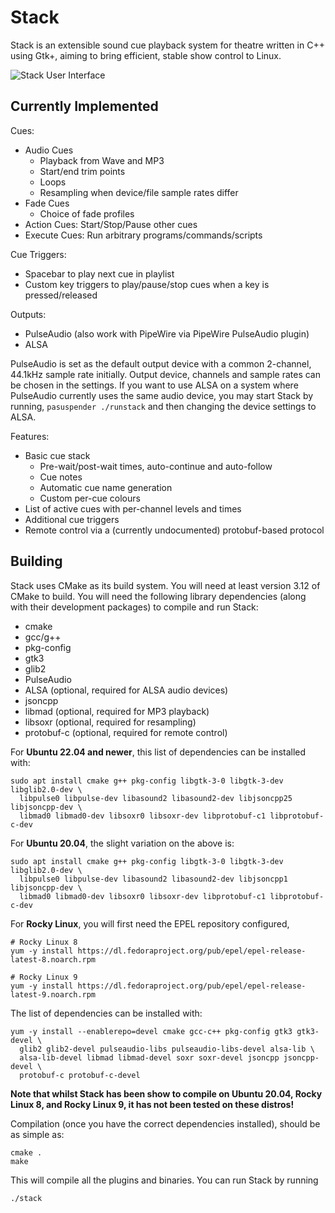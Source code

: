 # Stack

Stack is an extensible sound cue playback system for theatre written in C++
using Gtk+, aiming to bring efficient, stable show control to Linux.

![Stack User Interface](https://thork.io/stack/ui-github.png)

## Currently Implemented

Cues:
* Audio Cues
  * Playback from Wave and MP3
  * Start/end trim points
  * Loops
  * Resampling when device/file sample rates differ
* Fade Cues
  * Choice of fade profiles
* Action Cues: Start/Stop/Pause other cues
* Execute Cues: Run arbitrary programs/commands/scripts

Cue Triggers:
* Spacebar to play next cue in playlist
* Custom key triggers to play/pause/stop cues when a key is pressed/released

Outputs:
* PulseAudio (also work with PipeWire via PipeWire PulseAudio plugin)
* ALSA

PulseAudio is set as the default output device with a common 2-channel, 44.1kHz
sample rate initially. Output device, channels and sample rates can be chosen
in the settings. If you want to use ALSA on a system where PulseAudio currently
uses the same audio device, you may start Stack by running,
`pasuspender ./runstack` and then changing the device settings to ALSA.

Features:
* Basic cue stack
  * Pre-wait/post-wait times, auto-continue and auto-follow
  * Cue notes
  * Automatic cue name generation
  * Custom per-cue colours
* List of active cues with per-channel levels and times
* Additional cue triggers
* Remote control via a (currently undocumented) protobuf-based protocol

## Building

Stack uses CMake as its build system. You will need at least version 3.12 of
CMake to build. You will need the following library dependencies (along with
their development packages) to compile and run Stack:

* cmake
* gcc/g++
* pkg-config
* gtk3
* glib2
* PulseAudio
* ALSA (optional, required for ALSA audio devices)
* jsoncpp
* libmad (optional, required for MP3 playback)
* libsoxr (optional, required for resampling)
* protobuf-c (optional, required for remote control)

For **Ubuntu 22.04 and newer**, this list of dependencies can be installed with:

```shell
sudo apt install cmake g++ pkg-config libgtk-3-0 libgtk-3-dev libglib2.0-dev \
  libpulse0 libpulse-dev libasound2 libasound2-dev libjsoncpp25 libjsoncpp-dev \
  libmad0 libmad0-dev libsoxr0 libsoxr-dev libprotobuf-c1 libprotobuf-c-dev
```

For **Ubuntu 20.04**, the slight variation on the above is:

```shell
sudo apt install cmake g++ pkg-config libgtk-3-0 libgtk-3-dev libglib2.0-dev \
  libpulse0 libpulse-dev libasound2 libasound2-dev libjsoncpp1 libjsoncpp-dev \
  libmad0 libmad0-dev libsoxr0 libsoxr-dev libprotobuf-c1 libprotobuf-c-dev
```

For **Rocky Linux**, you will first need the EPEL repository configured,

```shell
# Rocky Linux 8
yum -y install https://dl.fedoraproject.org/pub/epel/epel-release-latest-8.noarch.rpm

# Rocky Linux 9
yum -y install https://dl.fedoraproject.org/pub/epel/epel-release-latest-9.noarch.rpm
````

The list of dependencies can be installed with:

```shell
yum -y install --enablerepo=devel cmake gcc-c++ pkg-config gtk3 gtk3-devel \
  glib2 glib2-devel pulseaudio-libs pulseaudio-libs-devel alsa-lib \
  alsa-lib-devel libmad libmad-devel soxr soxr-devel jsoncpp jsoncpp-devel \
  protobuf-c protobuf-c-devel
```

**Note that whilst Stack has been show to compile on Ubuntu 20.04, Rocky Linux
8, and Rocky Linux 9, it has not been tested on these distros!**

Compilation (once you have the correct dependencies installed), should be as
simple as:

```shell
cmake .
make
```

This will compile all the plugins and binaries. You can run Stack by running

```shell
./stack
```
